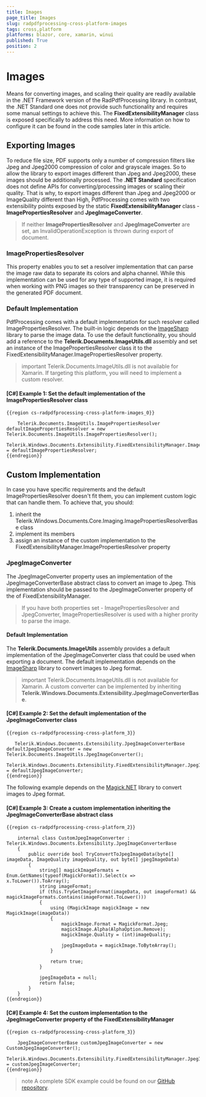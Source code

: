 ```yaml
---
title: Images
page_title: Images
slug: radpdfprocessing-cross-platform-images
tags: cross,platform
platforms: blazor, core, xamarin, winui
published: True
position: 2
---
```


# Images

Means for converting images, and scaling their quality are readily available in the .NET Framework version of the RadPdfProcessing library. In contrast, the .NET Standard one does not provide such functionality and requires some manual settings to achieve this. The **FixedExtensibilityManager** class is exposed specifically to address this need. 
More information on how to configure it can be found in the code samples later in this article.

## Exporting Images

To reduce file size, PDF supports only a number of compression filters like Jpeg and Jpeg2000 compression of color and grayscale images. So to allow the library to export images different than Jpeg and Jpeg2000, these images should be additionally processed. The **.NET Standard** specification does not define APIs for converting/processing images or scaling their quality. That is why, to export images different than Jpeg and Jpeg2000 or ImageQuality different than High, PdfProcessing comes with two extensibility points exposed by the static **FixedExtensibilityManager** class - **ImagePropertiesResolver** and **JpegImageConverter**.

> If neither **ImagePropertiesResolver** and **JpegImageConverter** are set, an InvalidOperationException is thrown during export of document.

### ImagePropertiesResolver 

This property enables you to set a resolver implementation that can parse the image raw data to separate its colors and alpha channel. While this implementation can be used for any type of supported image, it is required when working with PNG images so their transparency can be preserved in the generated PDF document. 


### Default Implementation

PdfProcessing comes with a default implementation for such resolver called ImagePropertiesResolver. The built-in logic depends on the [ImageSharp](https://www.nuget.org/packages/SixLabors.ImageSharp/) library to parse the image data. To use the default functionality, you should add a reference to the **Telerik.Documents.ImageUtils.dll** assembly and set an instance of the ImagePropertiesResolver class it to the FixedExtensibilityManager.ImagePropertiesResolver property.

>important Telerik.Documents.ImageUtils.dll is not available for Xamarin. If targeting this platform, you will need to implement a custom resolver.

#### **[C#] Example 1: Set the default implementation of the ImagePropertiesResolver class**
    {{region cs-radpdfprocessing-cross-platform-images_0}}

        Telerik.Documents.ImageUtils.ImagePropertiesResolver defaultImagePropertiesResolver = new Telerik.Documents.ImageUtils.ImagePropertiesResolver();
        Telerik.Windows.Documents.Extensibility.FixedExtensibilityManager.ImagePropertiesResolver = defaultImagePropertiesResolver;
    {{endregion}}


## Custom Implementation

In case you have specific requirements and the default ImagePropertiesResolver doesn't fit them, you can implement custom logic that can handle them. To achieve that, you should:
1. inherit the Telerik.Windows.Documents.Core.Imaging.ImagePropertiesResolverBase class
1. implement its members
1. assign an instance of the custom implementation to the FixedExtensibilityManager.ImagePropertiesResolver property 


### JpegImageConverter 

The JpegImageConverter property uses an implementation of the JpegImageConverterBase abstract class to convert an image to Jpeg. This implementation should be passed to the JpegImageConverter property of the of FixedExtensibilityManager.
       
> If you have both properties set - ImagePropertiesResolver and JpegConverter, ImagePropertiesResolver is used with a higher prority to parse the image.


#### Default Implementation

The **Telerik.Documents.ImageUtils** assembly provides a default implementation of the JpegImageConverter class that could be used when exporting a document. The default implementation depends on the [ImageSharp](https://www.nuget.org/packages/SixLabors.ImageSharp/) library to convert images to Jpeg format.

>important Telerik.Documents.ImageUtils.dll is not available for Xamarin. A custom converter can be implemented by inheriting **Telerik.Windows.Documents.Extensibility.JpegImageConverterBase**.

#### **[C#] Example 2: Set the default implementation of the JpegImageConverter class**
    {{region cs-radpdfprocessing-cross-platform_3}}

       Telerik.Windows.Documents.Extensibility.JpegImageConverterBase defaultJpegImageConverter = new Telerik.Documents.ImageUtils.JpegImageConverter();
       Telerik.Windows.Documents.Extensibility.FixedExtensibilityManager.JpegImageConverter = defaultJpegImageConverter;
    {{endregion}}


The following example depends on the [Magick.NET](https://www.nuget.org/packages/Magick.NET-Q16-AnyCPU/) library to convert images to Jpeg format.
    
#### **[C#] Example 3: Create a custom implementation inheriting the JpegImageConverterBase abstract class**
    {{region cs-radpdfprocessing-cross-platform_2}}

        internal class CustomJpegImageConverter : Telerik.Windows.Documents.Extensibility.JpegImageConverterBase
        {
            public override bool TryConvertToJpegImageData(byte[] imageData, ImageQuality imageQuality, out byte[] jpegImageData)
            {
                string[] magickImageFormats = Enum.GetNames(typeof(MagickFormat)).Select(x => x.ToLower()).ToArray();
                string imageFormat;
                if (this.TryGetImageFormat(imageData, out imageFormat) && magickImageFormats.Contains(imageFormat.ToLower()))
                {
                    using (MagickImage magickImage = new MagickImage(imageData))
                    {
                        magickImage.Format = MagickFormat.Jpeg;
                        magickImage.Alpha(AlphaOption.Remove);
                        magickImage.Quality = (int)imageQuality;

                        jpegImageData = magickImage.ToByteArray();
                    }
    
                    return true;
                }
    
                jpegImageData = null;
                return false;
            }
        }
    {{endregion}}
    
#### **[C#] Example 4: Set the custom implementation to the JpegImageConverter property of the FixedExtensibilityManager**
    {{region cs-radpdfprocessing-cross-platform_3}}
    
        JpegImageConverterBase customJpegImageConverter = new CustomJpegImageConverter();
        Telerik.Windows.Documents.Extensibility.FixedExtensibilityManager.JpegImageConverter = customJpegImageConverter;
    {{endregion}}


>note A complete SDK example could be found on our [GitHub repository](https://github.com/telerik/document-processing-sdk/tree/master/PdfProcessing/CustomJpegImageConverter).

